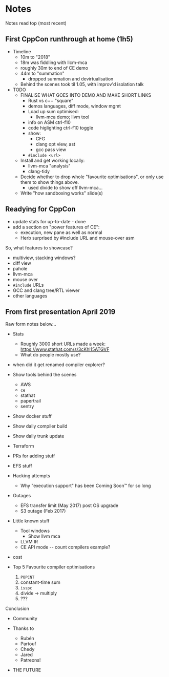# Notes

Notes read top (most recent)

## First CppCon runthrough at home (1h5)

* Timeline
  * 10m to "2018"
  * 18m was fiddling with llcm-mca
  * roughly 30m to end of CE demo
  * 44m to "summation"
    * dropped summation and devirtualisation
  * Behind the scenes took til 1.05, with improv'd isolation talk
* TODO
  * FINALISE WHAT GOES INTO DEMO AND MAKE SHORT LINKS
    * Rust vs c++ "square"
     * demos languages, diff mode, window mgmt
    * Load up sum optimised:
      - llvm-mca demo; llvm tool
    * info on ASM ctrl-f10
    * code higlighting ctrl-f10 toggle
    * show:
       * CFG
       * clang opt view, ast
       * gcc pass view
    * `#include <url>`
  * Install and get working locally:
    * llvm-mca "analysis"
    * clang-tidy
  * Decide whether to drop whole "favourite optimisations", or only
    use them to show things above.
    - used divide to show off llvm-mca...
  * Write "how sandboxing works" slide(s)
  

## Readying for CppCon

* update stats for up-to-date - done
* add a section on "power features of CE":
  * execution, new pane as well as normal
  * Herb surprised by #include URL and mouse-over asm

So, what features to showcase?
* multiview, stacking windows?
* diff view
* pahole
* llvm-mca
* mouse over
* `#include` URLs
* GCC and clang tree/RTL viewer
* other languages

## From first presentation April 2019

Raw form notes below...

* Stats
  * Roughly 3000 short URLs made a week: https://www.stathat.com/s/3cKhl15ATGVF
  * What do people mostly use?
* when did it get renamed compiler explorer?
* Show tools behind the scenes
  * AWS
  * `ce`
  * stathat
  * papertrail
  * sentry
* Show docker stuff
* Show daily compiler build
* Show daily trunk update
* Terraform
* PRs for adding stuff
* EFS stuff
* Hacking attempts
  * Why "execution support" has been Coming Soon™ for so long
* Outages
  * EFS transfer limit (May 2017) post OS upgrade
  * S3 outage (Feb 2017)
* Little known stuff
  * Tool windows
    * Show llvm mca
  * LLVM IR
  * CE API mode -- count compilers example?
* cost

* Top 5 Favourite compiler optimisations
  1. `POPCNT`
  2. constant-time sum
  3. `isspc`
  4. divide -> multiply
  5. ???
  
Conclusion
* Community
* Thanks to
  * Rubén
  * Partouf
  * Chedy
  * Jared
  * Patreons!

* THE FUTURE
